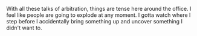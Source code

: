 With all these talks of arbitration, things are tense here around the office. I feel like people are going to explode at any moment. I gotta watch where I step before I accidentally bring something up and uncover something I didn't want to.
